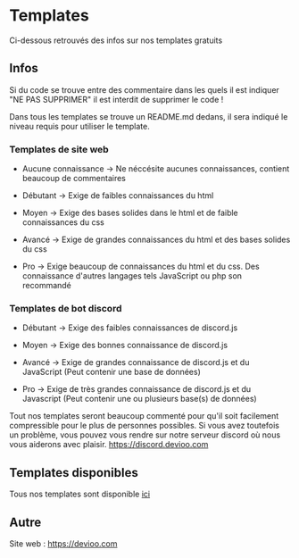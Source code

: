 # Templates
Ci-dessous retrouvés des infos sur nos templates gratuits

## Infos

Si du code se trouve entre des commentaire dans les quels il est indiquer "NE PAS SUPPRIMER" il est interdit de supprimer le code !

Dans tous les templates se trouve un README.md dedans, il sera indiqué le niveau requis pour utiliser le template.

### Templates de site web

- Aucune connaissance -> Ne néccésite aucunes connaissances, contient beaucoup de commentaires

- Débutant -> Exige de faibles connaissances du html

- Moyen -> Exige des bases solides dans le html et de faible connaissances du css

- Avancé -> Exige de grandes connaissances du html et des bases solides du css

- Pro -> Exige beaucoup de connaissances du html et du css. Des connaissance d'autres langages tels JavaScript ou php son recommandé

### Templates de bot discord

- Débutant -> Exige des faibles connaissances de discord.js

- Moyen -> Exige des bonnes connaissance de discord.js

- Avancé -> Exige de grandes connaissance de discord.js et du JavaScript (Peut contenir une base de données)

- Pro -> Exige de très grandes connaissance de discord.js et du Javascript (Peut contenir une ou plusieurs base(s) de données)

Tout nos templates seront beaucoup commenté pour qu'il soit facilement compressible pour le plus de personnes possibles.
Si vous avez toutefois un problème, vous pouvez vous rendre sur notre serveur discord où nous vous aiderons avec plaisir. https://discord.devioo.com

## Templates disponibles

Tous nos templates sont disponible [ici](https://devioo.com/templates)

## Autre

Site web : https://devioo.com
